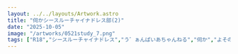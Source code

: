 ```yaml
---
layout: ../../layouts/Artwork.astro
title: "伺かシースルーチャイナドレス部(2)"
date: "2025-10-05"
image: "/artworks/0521study_7.png"
tags: ["R18","シースルーチャイナドレス","う゛ぁんぱいあちゃんねる","伺か","よそのこ","みつき母"]
---
```


